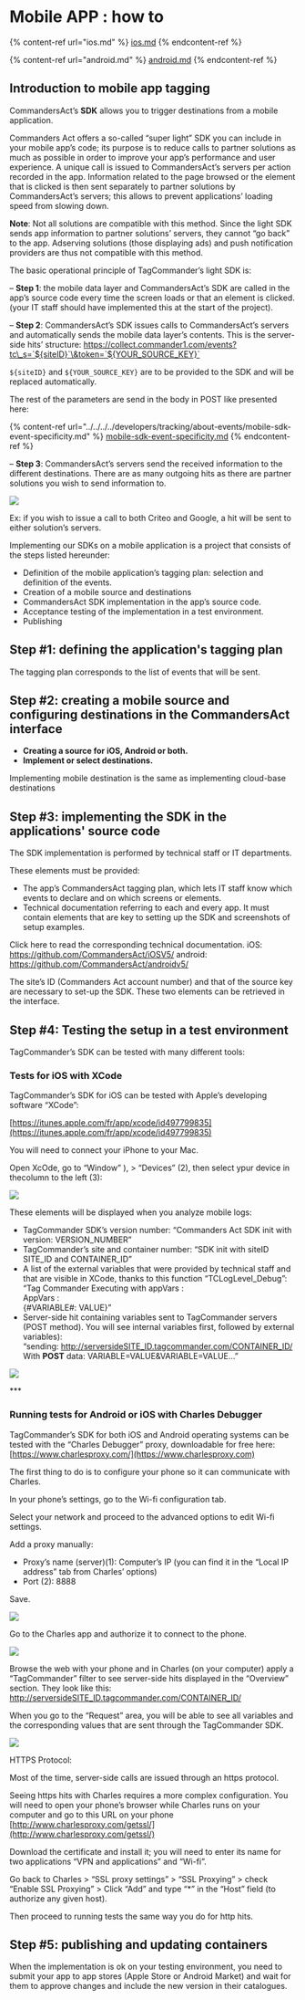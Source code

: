 # Mobile APP : how to

{% content-ref url="ios.md" %}
[ios.md](ios.md)
{% endcontent-ref %}

{% content-ref url="android.md" %}
[android.md](android.md)
{% endcontent-ref %}

## Introduction to mobile app tagging

CommandersAct’s **SDK** allows you to trigger destinations from a mobile application.

Commanders Act offers a so-called “super light” SDK you can include in your mobile app’s code; its purpose is to reduce calls to partner solutions as much as possible in order to improve your app’s performance and user experience. A unique call is issued to CommandersAct’s servers per action recorded in the app. Information related to the page browsed or the element that is clicked is then sent separately to partner solutions by CommandersAct’s servers; this allows to prevent applications’ loading speed from slowing down.

**Note**: Not all solutions are compatible with this method. Since the light SDK sends app information to partner solutions’ servers, they cannot “go back” to the app. Adserving solutions (those displaying ads) and push notification providers are thus not compatible with this method.

The basic operational principle of TagCommander’s light SDK is:

– **Step 1**: the mobile data layer and CommandersAct’s SDK are called in the app’s source code every time the screen loads or that an element is clicked. (your IT staff should have implemented this at the start of the project).

– **Step 2**: CommandersAct’s SDK issues calls to CommandersAct’s servers and automatically sends the mobile data layer’s contents. This is the server-side hits’ structure: https://collect.commander1.com/events?tc\_s=`${siteID}`\&token=`${YOUR_SOURCE_KEY}`

`${siteID}` and `${YOUR_SOURCE_KEY}` are to be provided to the SDK and will be replaced automatically.

The rest of the parameters are send in the body in POST like presented here:&#x20;

{% content-ref url="../../../../developers/tracking/about-events/mobile-sdk-event-specificity.md" %}
[mobile-sdk-event-specificity.md](../../../../developers/tracking/about-events/mobile-sdk-event-specificity.md)
{% endcontent-ref %}

– **Step 3**: CommandersAct’s servers send the received information to the different destinations. There are as many outgoing hits as there are partner solutions you wish to send information to.

![](../../../../.gitbook/assets/schema\_EN\[1].png)

Ex: if you wish to issue a call to both Criteo and Google, a hit will be sent to either solution’s servers.

Implementing our SDKs on a mobile application is a project that consists of the steps listed hereunder:

* Definition of the mobile application’s tagging plan: selection and definition of the events.
* Creation of a mobile source and destinations
* CommandersAct SDK implementation in the app’s source code.
* Acceptance testing of the implementation in a test environment.
* Publishing

## Step #1: defining the application's tagging plan

The tagging plan corresponds to the list of events that will be sent.

## Step #2: creating a mobile source and configuring destinations in the CommandersAct interface

* **Creating a source for iOS, Android or both.**
* **Implement or select destinations.**

Implementing mobile destination is the same as implementing cloud-base destinations

## Step #3: implementing the SDK in the applications' source code

The SDK implementation is performed by technical staff or IT departments.

These elements must be provided:

* The app’s CommandersAct tagging plan, which lets IT staff know which events to declare and on which screens or elements.
* Technical documentation referring to each and every app. It must contain elements that are key to setting up the SDK and screenshots of setup examples.

Click here to read the corresponding technical documentation. iOS: https://github.com/CommandersAct/iOSV5/ android: https://github.com/CommandersAct/androidv5/

The site’s ID (Commanders Act account number) and that of the source key are necessary to set-up the SDK. These two elements can be retrieved in the interface.

## Step #4: Testing the setup in a test environment

TagCommander’s SDK can be tested with many different tools:

### **Tests for iOS with XCode**

TagCommander’s SDK for iOS can be tested with Apple’s developing software “XCode”:

[https://itunes.apple.com/fr/app/xcode/id497799835](https://itunes.apple.com/fr/app/xcode/id497799835)

You will need to connect your iPhone to your Mac.

Open XcOde, go to “Window” ), > “Devices” (2), then select ypur device in thecolumn to the left (3):

![](../../.gitbook/assets/xcode\_1\[1].png)

These elements will be displayed when you analyze mobile logs:

* TagCommander SDK’s version number: “Commanders Act SDK init with version: VERSION\_NUMBER”
* TagCommander’s site and container number: “SDK init with siteID SITE\_ID and CONTAINER\_ID”
* A list of the external variables that were provided by technical staff and that are visible in XCode, thanks to this function “TCLogLevel\_Debug”:\
  “Tag Commander Executing with appVars :\
  AppVars :\
  {#VARIABLE#: VALUE}”
* Server-side hit containing variables sent to TagCommander servers (POST method). You will see internal variables first, followed by external variables):\
  “sending: [http://serversideSITE\_ID.tagcommander.com/CONTAINER\_ID/](http://serversidesite\_id.tagcommander.com/XXX/)\
  With **POST** data: VARIABLE=VALUE\&VARIABLE=VALUE…”

![](../../.gitbook/assets/xcode\_2\[1].png)

\*\*\*

### **Running tests for Android or iOS with Charles Debugger**

TagCommander’s SDK for both iOS and Android operating systems can be tested with the “Charles Debugger” proxy, downloadable for free here: [https://www.charlesproxy.com/](https://www.charlesproxy.com)

The first thing to do is to configure your phone so it can communicate with Charles.

In your phone’s settings, go to the Wi-fi configuration tab.

Select your network and proceed to the advanced options to edit Wi-fi settings.

Add a proxy manually:

* Proxy’s name (server)(1): Computer’s IP (you can find it in the “Local IP address” tab from Charles’ options)
* Port (2): 8888

Save.

![](../../.gitbook/assets/charles\_1\[1].png)

Go to the Charles app and authorize it to connect to the phone.

![](../../.gitbook/assets/charles\_2\[1].png)

Browse the web with your phone and in Charles (on your computer) apply a “TagCommander” filter to see server-side hits displayed in the “Overview” section. They look like this: [http://serversideSITE\_ID.tagcommander.com/CONTAINER\_ID/](http://serversidesite\_id.tagcommander.com/XXX/)

When you go to the “Request” area, you will be able to see all variables and the corresponding values that are sent through the TagCommander SDK.

![](../../.gitbook/assets/charles\_3\[1].png)

HTTPS Protocol:

Most of the time, server-side calls are issued through an https protocol.

Seeing https hits with Charles requires a more complex configuration. You will need to open your phone’s browser while Charles runs on your computer and go to this URL on your phone [http://www.charlesproxy.com/getssl/](http://www.charlesproxy.com/getssl/)

Download the certificate and install it; you will need to enter its name for two applications “VPN and applications” and “Wi-fi”.

Go back to Charles > “SSL proxy settings” > “SSL Proxying” > check “Enable SSL Proxying” > Click “Add” and type “\*” in the “Host” field (to authorize any given host).

Then proceed to running tests the same way you do for http hits.

## Step #5: publishing and updating containers

When the implementation is ok on your testing environment, you need to submit your app to app stores (Apple Store or Android Market) and wait for them to approve changes and include the new version in their catalogues.
